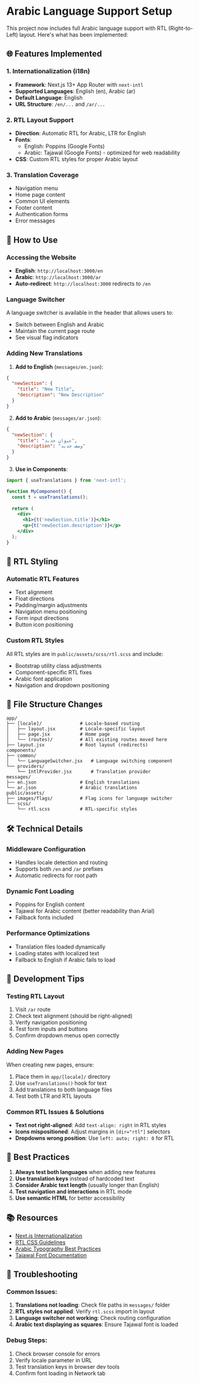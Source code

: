 # Arabic Language Support Setup

This project now includes full Arabic language support with RTL (Right-to-Left) layout. Here's what has been implemented:

## 🌐 Features Implemented

### 1. Internationalization (i18n)
- **Framework**: Next.js 13+ App Router with `next-intl`
- **Supported Languages**: English (en), Arabic (ar)
- **Default Language**: English
- **URL Structure**: `/en/...` and `/ar/...`

### 2. RTL Layout Support
- **Direction**: Automatic RTL for Arabic, LTR for English
- **Fonts**: 
  - English: Poppins (Google Fonts)
  - Arabic: Tajawal (Google Fonts) - optimized for web readability
- **CSS**: Custom RTL styles for proper Arabic layout

### 3. Translation Coverage
- Navigation menu
- Home page content
- Common UI elements
- Footer content
- Authentication forms
- Error messages

## 🚀 How to Use

### Accessing the Website
- **English**: `http://localhost:3000/en`
- **Arabic**: `http://localhost:3000/ar`
- **Auto-redirect**: `http://localhost:3000` redirects to `/en`

### Language Switcher
A language switcher is available in the header that allows users to:
- Switch between English and Arabic
- Maintain the current page route
- See visual flag indicators

### Adding New Translations

1. **Add to English** (`messages/en.json`):
```json
{
  "newSection": {
    "title": "New Title",
    "description": "New Description"
  }
}
```

2. **Add to Arabic** (`messages/ar.json`):
```json
{
  "newSection": {
    "title": "عنوان جديد",
    "description": "وصف جديد"
  }
}
```

3. **Use in Components**:
```jsx
import { useTranslations } from 'next-intl';

function MyComponent() {
  const t = useTranslations();
  
  return (
    <div>
      <h1>{t('newSection.title')}</h1>
      <p>{t('newSection.description')}</p>
    </div>
  );
}
```

## 🎨 RTL Styling

### Automatic RTL Features
- Text alignment
- Float directions
- Padding/margin adjustments
- Navigation menu positioning
- Form input directions
- Button icon positioning

### Custom RTL Styles
All RTL styles are in `public/assets/scss/rtl.scss` and include:
- Bootstrap utility class adjustments
- Component-specific RTL fixes
- Arabic font application
- Navigation and dropdown positioning

## 📁 File Structure Changes

```
app/
├── [locale]/              # Locale-based routing
│   ├── layout.jsx         # Locale-specific layout
│   ├── page.jsx           # Home page
│   └── (routes)/          # All existing routes moved here
├── layout.jsx             # Root layout (redirects)
components/
├── common/
│   └── LanguageSwitcher.jsx   # Language switching component
└── providers/
    └── IntlProvider.jsx       # Translation provider
messages/
├── en.json                # English translations
└── ar.json                # Arabic translations
public/assets/
├── images/flags/          # Flag icons for language switcher
└── scss/
    └── rtl.scss           # RTL-specific styles
```

## 🛠 Technical Details

### Middleware Configuration
- Handles locale detection and routing
- Supports both `/en` and `/ar` prefixes
- Automatic redirects for root path

### Dynamic Font Loading
- Poppins for English content
- Tajawal for Arabic content (better readability than Arial)
- Fallback fonts included

### Performance Optimizations
- Translation files loaded dynamically
- Loading states with localized text
- Fallback to English if Arabic fails to load

## 🔧 Development Tips

### Testing RTL Layout
1. Visit `/ar` route
2. Check text alignment (should be right-aligned)
3. Verify navigation positioning
4. Test form inputs and buttons
5. Confirm dropdown menus open correctly

### Adding New Pages
When creating new pages, ensure:
1. Place them in `app/[locale]/` directory
2. Use `useTranslations()` hook for text
3. Add translations to both language files
4. Test both LTR and RTL layouts

### Common RTL Issues & Solutions
- **Text not right-aligned**: Add `text-align: right` in RTL styles
- **Icons mispositioned**: Adjust margins in `[dir="rtl"]` selectors
- **Dropdowns wrong position**: Use `left: auto; right: 0` for RTL

## 🌟 Best Practices

1. **Always test both languages** when adding new features
2. **Use translation keys** instead of hardcoded text
3. **Consider Arabic text length** (usually longer than English)
4. **Test navigation and interactions** in RTL mode
5. **Use semantic HTML** for better accessibility

## 📚 Resources

- [Next.js Internationalization](https://next-intl-docs.vercel.app/)
- [RTL CSS Guidelines](https://rtlcss.com/)
- [Arabic Typography Best Practices](https://www.smashingmagazine.com/2010/09/arabic-typography/)
- [Tajawal Font Documentation](https://fonts.google.com/specimen/Tajawal)

## 🐛 Troubleshooting

### Common Issues:
1. **Translations not loading**: Check file paths in `messages/` folder
2. **RTL styles not applied**: Verify `rtl.scss` import in layout
3. **Language switcher not working**: Check routing configuration
4. **Arabic text displaying as squares**: Ensure Tajawal font is loaded

### Debug Steps:
1. Check browser console for errors
2. Verify locale parameter in URL
3. Test translation keys in browser dev tools
4. Confirm font loading in Network tab 